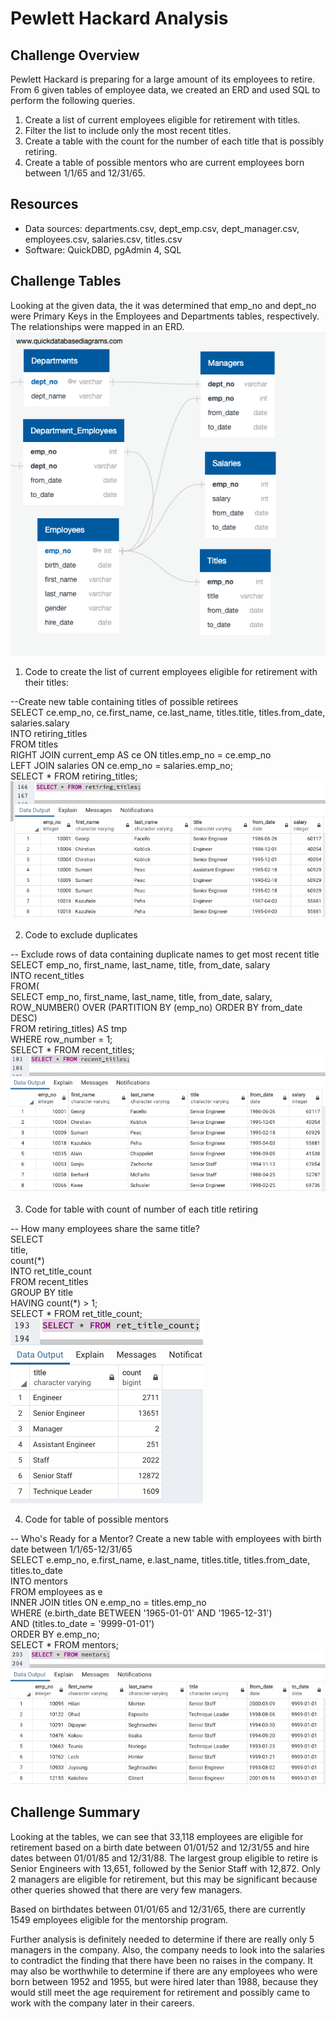# Pewlett Hackard Analysis
## Challenge Overview
Pewlett Hackard is preparing for a large amount of its employees to retire. From 6 given tables of employee data, we created an ERD and used SQL to perform the following queries.
1. Create a list of current employees eligible for retirement with titles.
2. Filter the list to include only the most recent titles.
3. Create a table with the count for the number of each title that is possibly retiring.
4. Create a table of possible mentors who are current employees born between 1/1/65 and 12/31/65.

## Resources
- Data sources: departments.csv, dept_emp.csv, dept_manager.csv, employees.csv, salaries.csv, titles.csv
- Software: QuickDBD, pgAdmin 4, SQL

## Challenge Tables
Looking at the given data, the it was determined that emp_no and dept_no were Primary Keys in the Employees and Departments tables, respectively. The relationships were mapped in an ERD.
![Employee relationships](EmployeesDB_updated.png)

1. Code to create the list of current employees eligible for retirement with their titles:

--Create new table containing titles of possible retirees  
SELECT ce.emp_no, ce.first_name, ce.last_name, titles.title, titles.from_date, salaries.salary  
INTO retiring_titles  
FROM titles  
RIGHT JOIN current_emp AS ce ON titles.emp_no = ce.emp_no  
LEFT JOIN salaries ON ce.emp_no = salaries.emp_no;  
SELECT * FROM retiring_titles;  
![Example of retiring_titles](images/retiring_titles.png)

2. Code to exclude duplicates

-- Exclude rows of data containing duplicate names to get most recent title  
SELECT emp_no, first_name, last_name, title, from_date, salary  
INTO recent_titles  
	FROM(  
	SELECT emp_no, first_name, last_name, title, from_date,	salary,  
	ROW_NUMBER() OVER (PARTITION BY (emp_no) ORDER BY from_date DESC)  
	FROM retiring_titles) AS tmp  
WHERE row_number = 1;  
SELECT * FROM recent_titles;  
![Example of recent_titles](images/recent_titles.png)

3. Code for table with count of number of each title retiring

-- How many employees share the same title?  
SELECT  
	title,  
	count(\*\)  
INTO ret_title_count  
FROM recent_titles  
GROUP BY title  
HAVING count(\*\) > 1;  
SELECT * FROM ret_title_count;  
![Example of ret_title_count](images/ret_title_count.png)

4. Code for table of possible mentors

-- Who's Ready for a Mentor? Create a new table with employees with birth date between 1/1/65-12/31/65  
SELECT e.emp_no, e.first_name, e.last_name, titles.title, titles.from_date, titles.to_date  
INTO mentors  
FROM employees as e  
INNER JOIN titles ON e.emp_no = titles.emp_no  
WHERE (e.birth_date BETWEEN '1965-01-01' AND '1965-12-31')  
AND (titles.to_date = '9999-01-01')  
ORDER BY e.emp_no;  
SELECT * FROM mentors;  
![Example of mentos](images/mentors.png)

## Challenge Summary
Looking at the tables, we can see that 33,118 employees are eligible for retirement based on a birth date between 01/01/52 and 12/31/55 and hire dates between 01/01/85 and 12/31/88. The largest group eligible to retire is Senior Engineers with 13,651, followed by the Senior Staff with 12,872. Only 2 managers are eligible for retirement, but this may be significant because other queries showed that there are very few managers.

Based on birthdates between 01/01/65 and 12/31/65, there are currently 1549 employees eligible for the mentorship program.

Further analysis is definitely needed to determine if there are really only 5 managers in the company. Also, the company needs to look into the salaries to contradict the finding that there have been no raises in the company. It may also be worthwhile to determine if there are any employees who were born between 1952 and 1955, but were hired later than 1988, because they would still meet the age requirement for retirement and possibly came to work with the company later in their careers.

